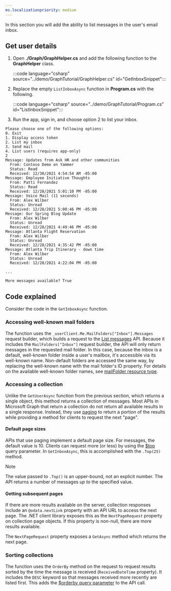 ```yaml
---
ms.localizationpriority: medium
---
```


<!-- markdownlint-disable MD041 -->

In this section you will add the ability to list messages in the user's email inbox.

## Get user details

1. Open **./Graph/GraphHelper.cs** and add the following function to the **GraphHelper** class.

    :::code language="csharp" source="../demo/GraphTutorial/GraphHelper.cs" id="GetInboxSnippet":::

1. Replace the empty `ListInboxAsync` function in **Program.cs** with the following.

    :::code language="csharp" source="../demo/GraphTutorial/Program.cs" id="ListInboxSnippet":::

1. Run the app, sign in, and choose option 2 to list your inbox.

```Shell
Please choose one of the following options:
0. Exit
1. Display access token
2. List my inbox
3. Send mail
4. List users (requires app-only)
2
Message: Updates from Ask HR and other communities
  From: Contoso Demo on Yammer
  Status: Read
  Received: 12/30/2021 4:54:54 AM -05:00
Message: Employee Initiative Thoughts
  From: Patti Fernandez
  Status: Read
  Received: 12/28/2021 5:01:10 PM -05:00
Message: Voice Mail (11 seconds)
  From: Alex Wilber
  Status: Unread
  Received: 12/28/2021 5:00:46 PM -05:00
Message: Our Spring Blog Update
  From: Alex Wilber
  Status: Unread
  Received: 12/28/2021 4:49:46 PM -05:00
Message: Atlanta Flight Reservation
  From: Alex Wilber
  Status: Unread
  Received: 12/28/2021 4:35:42 PM -05:00
Message: Atlanta Trip Itinerary - down time
  From: Alex Wilber
  Status: Unread
  Received: 12/28/2021 4:22:04 PM -05:00

...

More messages available? True
```

## Code explained

Consider the code in the `GetInboxAsync` function.

### Accessing well-known mail folders

The function uses the `_userClient.Me.MailFolders["Inbox"].Messages` request builder, which builds a request to the [List messages](https://docs.microsoft.com/graph/api/user-list-messages) API. Because it includes the `MailFolders["Inbox"]` request builder, the API will only return messages in the requested mail folder. In this case, because the inbox is a default, well-known folder inside a user's mailbox, it's accessible via its well-known name. Non-default folders are accessed the same way, by replacing the well-known name with the mail folder's ID property. For details on the available well-known folder names, see [mailFolder resource type](https://docs.microsoft.com/graph/api/resources/mailfolder).

### Accessing a collection

Unlike the `GetUserAsync` function from the previous section, which returns a single object, this method returns a collection of messages. Most APIs in Microsoft Graph that return a collection do not return all available results in a single response. Instead, they use [paging](https://docs.microsoft.com/graph/paging) to return a portion of the results while providing a method for clients to request the next "page".

#### Default page sizes

APIs that use paging implement a default page size. For messages, the default value is 10. Clients can request more (or less) by using the [$top](https://docs.microsoft.com/graph/query-parameters#top-parameter) query parameter. In `GetInboxAsync`, this is accomplished with the `.Top(25)` method.

> [!NOTE]
> The value passed to `.Top()` is an upper-bound, not an explicit number. The API returns a number of messages *up to* the specified value.

#### Getting subsequent pages

If there are more results available on the server, collection responses include an `@odata.nextLink` property with an API URL to access the next page. The .NET client library exposes this as the `NextPageRequest` property on collection page objects. If this property is non-null, there are more results available.

The `NextPageRequest` property exposes a `GetAsync` method which returns the next page.

### Sorting collections

The function uses the `OrderBy` method on the request to request results sorted by the time the message is received (`ReceivedDateTime` property). It includes the `DESC` keyword so that messages received more recently are listed first. This adds the [$orderby query parameter](https://docs.microsoft.com/graph/query-parameters#orderby-parameter) to the API call.
